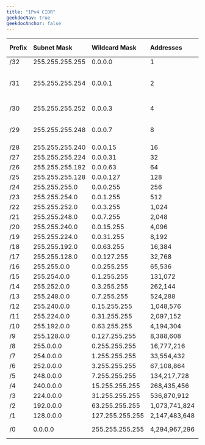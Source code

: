 ```yaml
---
title: "IPv4 CIDR"
geekdocNav: true
geekdocAnchor: false
---
```


| Prefix | Subnet Mask     | Wildcard Mask   | Addresses     | Size | Usable Hosts  | Typical Usage             |
|:-------|:----------------|:----------------|:--------------|:-----|:--------------|:--------------------------|
| /32    | 255.255.255.255 | 0.0.0.0         | 1             | 2^0  | 1             | Host                      |
| /31    | 255.255.255.254 | 0.0.0.1         | 2             | 2^1  | 0             | Point to Point (RFC 3012) |
| /30    | 255.255.255.252 | 0.0.0.3         | 4             | 2^2  | 2             | Point to Point            |
| /29    | 255.255.255.248 | 0.0.0.7         | 8             | 2^3  | 6             | Small WAN Block           |
| /28    | 255.255.255.240 | 0.0.0.15        | 16            | 2^4  | 14            |                           |
| /27    | 255.255.255.224 | 0.0.0.31        | 32            | 2^5  | 30            |                           |
| /26    | 255.255.255.192 | 0.0.0.63        | 64            | 2^6  | 62            |                           |
| /25    | 255.255.255.128 | 0.0.0.127       | 128           | 2^7  | 126           |                           |
| /24    | 255.255.255.0   | 0.0.0.255       | 256           | 2^8  | 254           |                           |
| /23    | 255.255.254.0   | 0.0.1.255       | 512           | 2^9  | 510           |                           |
| /22    | 255.255.252.0   | 0.0.3.255       | 1,024         | 2^10 | 1,022         |                           |
| /21    | 255.255.248.0   | 0.0.7.255       | 2,048         | 2^11 | 2,046         |                           |
| /20    | 255.255.240.0   | 0.0.15.255      | 4,096         | 2^12 | 4,094         |                           |
| /19    | 255.255.224.0   | 0.0.31.255      | 8,192         | 2^13 | 8,190         |                           |
| /18    | 255.255.192.0   | 0.0.63.255      | 16,384        | 2^14 | 16,382        |                           |
| /17    | 255.255.128.0   | 0.0.127.255     | 32,768        | 2^15 | 32,766        |                           |
| /16    | 255.255.0.0     | 0.0.255.255     | 65,536        | 2^16 | 65,534        |                           |
| /15    | 255.254.0.0     | 0.1.255.255     | 131,072       | 2^17 | 131,070       |                           |
| /14    | 255.252.0.0     | 0.3.255.255     | 262,144       | 2^18 | 262,142       |                           |
| /13    | 255.248.0.0     | 0.7.255.255     | 524,288       | 2^19 | 524,286       |                           |
| /12    | 255.240.0.0     | 0.15.255.255    | 1,048,576     | 2^20 | 1,048,574     |                           |
| /11    | 255.224.0.0     | 0.31.255.255    | 2,097,152     | 2^21 | 2,097,150     |                           |
| /10    | 255.192.0.0     | 0.63.255.255    | 4,194,304     | 2^22 | 4,194,302     |                           |
| /9     | 255.128.0.0     | 0.127.255.255   | 8,388,608     | 2^23 | 8,388,606     |                           |
| /8     | 255.0.0.0       | 0.255.255.255   | 16,777,216    | 2^24 | 16,777,212    |                           |
| /7     | 254.0.0.0       | 1.255.255.255   | 33,554,432    | 2^25 | 33,554,430    |                           |
| /6     | 252.0.0.0       | 3.255.255.255   | 67,108,864    | 2^26 | 67,108,862    |                           |
| /5     | 248.0.0.0       | 7.255.255.255   | 134,217,728   | 2^27 | 134,217,726   |                           |
| /4     | 240.0.0.0       | 15.255.255.255  | 268,435,456   | 2^28 | 268,435,454   |                           |
| /3     | 224.0.0.0       | 31.255.255.255  | 536,870,912   | 2^29 | 536,870,910   |                           |
| /2     | 192.0.0.0       | 63.255.255.255  | 1,073,741,824 | 2^30 | 1,073,741,822 |                           |
| /1     | 128.0.0.0       | 127.255.255.255 | 2,147,483,648 | 2^31 | 2,147,483,646 |                           |
| /0     | 0.0.0.0         | 255.255.255.255 | 4,294,967,296 | 2^32 | 4,294,967,294 | IPv4 Internet             |
